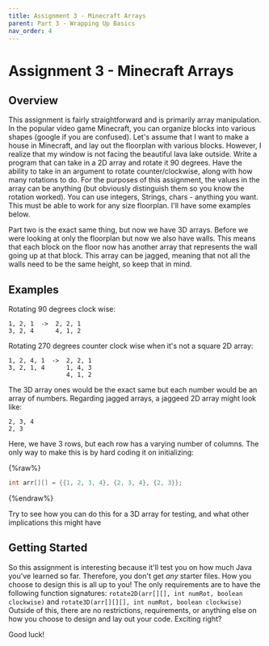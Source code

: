 ```yaml
---
title: Assignment 3 - Minecraft Arrays
parent: Part 3 - Wrapping Up Basics
nav_order: 4
---
```


# Assignment 3 - Minecraft Arrays

## Overview

This assignment is fairly straightforward and is primarily array manipulation. In the popular video game Minecraft, you can organize blocks into various shapes (google if you are confused). Let's assume that I want to make a house in Minecraft, and lay out the floorplan with various blocks. However, I realize that my window is not facing the beautiful lava lake outside. Write a program that can take in a 2D array and rotate it 90 degrees. Have the ability to take in an argument to rotate counter/clockwise, along with how many rotations to do. For the purposes of this assignment, the values in the array can be anything (but obviously distinguish them so you know the rotation worked). You can use integers, Strings, chars - anything you want. This must be able to work for any size floorplan. I'll have some examples below.

Part two is the exact same thing, but now we have 3D arrays. Before we were looking at only the floorplan but now we also have walls. This means that each block on the floor now has another array that represents the wall going up at that block. This array can be jagged, meaning that not all the walls need to be the same height, so keep that in mind.

## Examples

Rotating 90 degrees clock wise:

```1, 1, 2      3, 1, 1
1, 2, 1  ->  2, 2, 1
3, 2, 4      4, 1, 2
```

Rotating 270 degrees counter clock wise when it's not a square 2D array:

```1, 1, 3, 2      3, 1, 1
1, 2, 4, 1  ->  2, 2, 1
3, 2, 1, 4      1, 4, 3
                4, 1, 2
```

The 3D array ones would be the exact same but each number would be an array of numbers. Regarding jagged arrays, a jaggeed 2D array might look like:

```1, 2, 3, 4
2, 3, 4
2, 3
```

Here, we have 3 rows, but each row has a varying number of columns. The only way to make this is by hard coding it on initializing:

{%raw%}
```java
int arr[][] = {{1, 2, 3, 4}, {2, 3, 4}, {2, 3}};
```
{%endraw%}

Try to see how you can do this for a 3D array for testing, and what other implications this might have

## Getting Started

So this assignment is interesting because it'll test you on how much Java you've learned so far. Therefore, you don't get *any* starter files. How you choose to design this is all up to you! The only requirements are to have the following function signatures:
`rotate2D(arr[][], int numRot, boolean clockwise)` and `rotate3D(arr[][][], int numRot, boolean clockwise)` <br/>
Outside of this, there are no restrictions, requirements, or anything else on how you choose to design and lay out your code. Exciting right?

Good luck!
